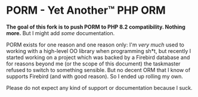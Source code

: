 # PORM - Yet Another&trade; PHP ORM

**The goal of this fork is to push PORM to PHP 8.2 compatibility. Nothing more.** But I might add *some* documentation.

PORM exists for one reason and one reason only: I'm *very much* used to working with a high-level OO library
when programming sh*t, but recently I started working on a project which was backed by a Firebird database
and for reasons beyond me (or the scope of this document) the taskmaster refused to switch to something sensible.
But no decent ORM that I know of supports Firebird (and with good reason). So I ended up rolling my own.

Please do not expect any kind of support or documentation because I suck.
